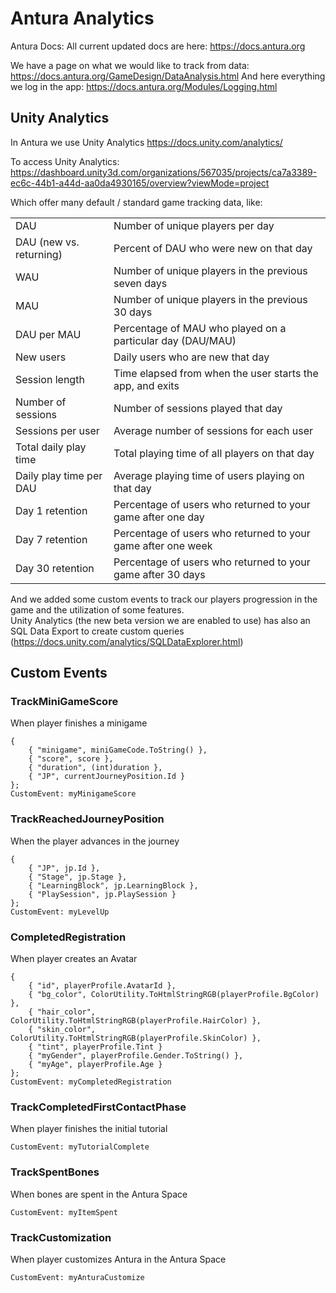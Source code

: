 # Antura Analytics

Antura Docs:
All current updated docs are here: <https://docs.antura.org>

We have a page on what we would like to track from data: <https://docs.antura.org/GameDesign/DataAnalysis.html>
And here everything we log in the app: <https://docs.antura.org/Modules/Logging.html>

## Unity Analytics
In Antura we use Unity Analytics <https://docs.unity.com/analytics/>

To access Unity Analytics: <https://dashboard.unity3d.com/organizations/567035/projects/ca7a3389-ec6c-44b1-a44d-aa0da4930165/overview?viewMode=project>

Which offer many default / standard game tracking data, like:

|   |   |
|---|---|
| DAU | Number of unique players per day |
|DAU (new vs. returning)|Percent of DAU who were new on that day |
| WAU | Number of unique players in the previous seven days|
|MAU | Number of unique players in the previous 30 days |
| DAU per MAU | Percentage of MAU who played on a particular day (DAU/MAU)|
|New users | Daily users who are new that day |
|Session length |Time elapsed from when the user starts the app, and exits|
|Number of sessions|Number of sessions played that day|
|Sessions per user|Average number of sessions for each user|
|Total daily play time|Total playing time of all players on that day|
|Daily play time per DAU|Average playing time of users playing on that day|
|Day 1 retention|Percentage of users who returned to your game after one day|
|Day 7 retention|Percentage of users who returned to your game after one week|
|Day 30 retention|Percentage of users who returned to your game after 30 days|

And we added some custom events to track our players progression in the game and the utilization of some features.  
Unity Analytics (the new beta version we are enabled to use) has also an SQL Data Export to create custom queries (<https://docs.unity.com/analytics/SQLDataExplorer.html>)

## Custom Events

### TrackMiniGameScore
When player finishes a minigame
```
{
    { "minigame", miniGameCode.ToString() },
    { "score", score },
    { "duration", (int)duration },
    { "JP", currentJourneyPosition.Id }
};
CustomEvent: myMinigameScore
```

### TrackReachedJourneyPosition
When the player advances in the journey
```
{
    { "JP", jp.Id },
    { "Stage", jp.Stage },
    { "LearningBlock", jp.LearningBlock },
    { "PlaySession", jp.PlaySession }
};
CustomEvent: myLevelUp
```

### CompletedRegistration
When player creates an Avatar
```
{
    { "id", playerProfile.AvatarId },
    { "bg_color", ColorUtility.ToHtmlStringRGB(playerProfile.BgColor) },
    { "hair_color", ColorUtility.ToHtmlStringRGB(playerProfile.HairColor) },
    { "skin_color", ColorUtility.ToHtmlStringRGB(playerProfile.SkinColor) },
    { "tint", playerProfile.Tint }
    { "myGender", playerProfile.Gender.ToString() },
    { "myAge", playerProfile.Age }
};
CustomEvent: myCompletedRegistration
```

### TrackCompletedFirstContactPhase
When player finishes the initial tutorial
```
CustomEvent: myTutorialComplete
```

### TrackSpentBones
When bones are spent in the Antura Space
```
CustomEvent: myItemSpent
```

### TrackCustomization
When player customizes Antura in the Antura Space
```
CustomEvent: myAnturaCustomize
```
